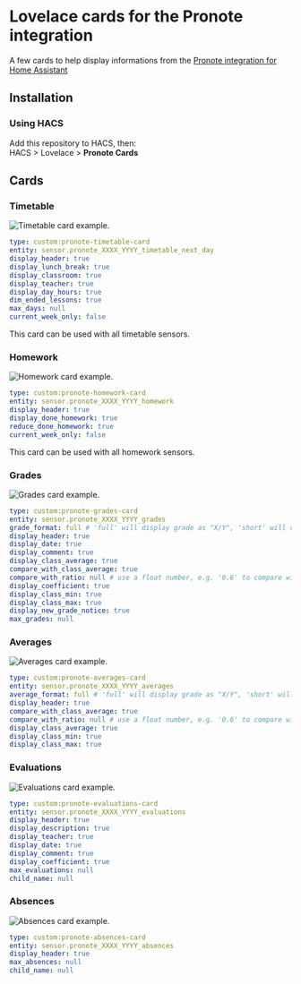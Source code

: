 # Lovelace cards for the Pronote integration

A few cards to help display informations from the [Pronote integration for Home Assistant](https://github.com/delphiki/hass-pronote)

## Installation

### Using HACS

Add this repository to HACS, then:  
HACS > Lovelace > **Pronote Cards**

## Cards

### Timetable
  
![Timetable card example](/doc/images/timetable-card.png "Timetable card example").  
  
```yaml
type: custom:pronote-timetable-card
entity: sensor.pronote_XXXX_YYYY_timetable_next_day
display_header: true
display_lunch_break: true
display_classroom: true
display_teacher: true
display_day_hours: true
dim_ended_lessons: true
max_days: null
current_week_only: false
```

This card can be used with all timetable sensors.

### Homework
  
![Homework card example](/doc/images/homework-card.png "Homework card example").
  
```yaml
type: custom:pronote-homework-card
entity: sensor.pronote_XXXX_YYYY_homework
display_header: true
display_done_homework: true
reduce_done_homework: true
current_week_only: false
```

This card can be used with all homework sensors.

### Grades
  
![Grades card example](/doc/images/grades-card.png "Grades card example").
  
```yaml
type: custom:pronote-grades-card
entity: sensor.pronote_XXXX_YYYY_grades
grade_format: full # 'full' will display grade as "X/Y", 'short' will display "X"
display_header: true
display_date: true
display_comment: true
display_class_average: true
compare_with_class_average: true
compare_with_ratio: null # use a float number, e.g. '0.6' to compare with the grade / out_of ratio
display_coefficient: true
display_class_min: true
display_class_max: true
display_new_grade_notice: true
max_grades: null
```

### Averages
  
![Averages card example](/doc/images/averages-card.png "Averages card example").
  
```yaml
type: custom:pronote-averages-card
entity: sensor.pronote_XXXX_YYYY_averages
average_format: full # 'full' will display grade as "X/Y", 'short' will display "X"
display_header: true
compare_with_class_average: true
compare_with_ratio: null # use a float number, e.g. '0.6' to compare with the grade / out_of ratio
display_class_average: true
display_class_min: true
display_class_max: true
```

### Evaluations
  
![Evaluations card example](/doc/images/evaluations-card.png "Evaluations card example").
  
```yaml
type: custom:pronote-evaluations-card
entity: sensor.pronote_XXXX_YYYY_evaluations
display_header: true
display_description: true
display_teacher: true
display_date: true
display_comment: true
display_coefficient: true
max_evaluations: null
child_name: null
```

### Absences
  
![Absences card example](/doc/images/absences-card.png "Absences card example").
  
```yaml
type: custom:pronote-absences-card
entity: sensor.pronote_XXXX_YYYY_absences
display_header: true
max_absences: null
child_name: null
```
